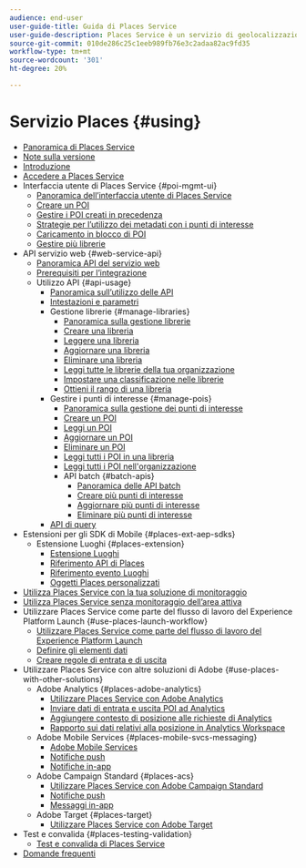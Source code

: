 ```yaml
---
audience: end-user
user-guide-title: Guida di Places Service
user-guide-description: Places Service è un servizio di geolocalizzazione che consente alle app mobili che supportano la localizzazione di comprendere il contesto della posizione.
source-git-commit: 010de286c25c1eeb989fb76e3c2adaa82ac9fd35
workflow-type: tm+mt
source-wordcount: '301'
ht-degree: 20%

---
```



# Servizio Places {#using}

+ [Panoramica di Places Service](home.md)
+ [Note sulla versione](release-notes.md)
+ [Introduzione](getting-started.md)
+ [Accedere a Places Service](places-gain-access.md)
+ Interfaccia utente di Places Service {#poi-mgmt-ui}
   + [Panoramica dell’interfaccia utente di Places Service](poi-mgmt-ui/poi-mgmt-ui-overview.md)
   + [Creare un POI](poi-mgmt-ui/create-a-poi-ui.md)
   + [Gestire i POI creati in precedenza](poi-mgmt-ui/managing-pois-in-the-places-ui.md)
   + [Strategie per l’utilizzo dei metadati con i punti di interesse](poi-mgmt-ui/metadata-with-pois.md)
   + [Caricamento in blocco di POI](poi-mgmt-ui/bulk-upload-pois.md)
   + [Gestire più librerie](poi-mgmt-ui/manage-libraries-in-the-places-ui.md)
+ API servizio web {#web-service-api}
   + [Panoramica API del servizio web](web-service-api/places-web-services.md)
   + [Prerequisiti per l’integrazione](web-service-api/adobe-i-o-integration.md)
   + Utilizzo API {#api-usage}
      + [Panoramica sull’utilizzo delle API](web-service-api/api-usage/api-usage-overview.md)
      + [Intestazioni e parametri](web-service-api/api-usage/headers-and-parameters.md)
      + Gestione librerie {#manage-libraries}
         + [Panoramica sulla gestione librerie](web-service-api/api-usage/manage-libraries/manage-libraries.md)
         + [Creare una libreria](web-service-api/api-usage/manage-libraries/create-a-library.md)
         + [Leggere una libreria](web-service-api/api-usage/manage-libraries/read-a-library.md)
         + [Aggiornare una libreria](web-service-api/api-usage/manage-libraries/update-a-library.md)
         + [Eliminare una libreria](web-service-api/api-usage/manage-libraries/delete-a-library.md)
         + [Leggi tutte le librerie della tua organizzazione](web-service-api/api-usage/manage-libraries/read-all-libraries-in-your-organization.md)
         + [Impostare una classificazione nelle librerie](web-service-api/api-usage/manage-libraries/set-a-ran-on-your-libraries.md)
         + [Ottieni il rango di una libreria](web-service-api/api-usage/manage-libraries/get-a-librarys-rank.md)
      + Gestire i punti di interesse {#manage-pois}
         + [Panoramica sulla gestione dei punti di interesse](web-service-api/api-usage/manage-pois/manage-pois.md)
         + [Creare un POI](web-service-api/api-usage/manage-pois/create-a-poi.md)
         + [Leggi un POI](web-service-api/api-usage/manage-pois/read-a-poi.md)
         + [Aggiornare un POI](web-service-api/api-usage/manage-pois/update-a-poi.md)
         + [Eliminare un POI](web-service-api/api-usage/manage-pois/delete-a-poi.md)
         + [Leggi tutti i POI in una libreria](web-service-api/api-usage/manage-pois/read-all-pois-in-a-library.md)
         + [Leggi tutti i POI nell&#39;organizzazione](web-service-api/api-usage/manage-pois/read-all-pois-in-your-organization.md)
         + API batch {#batch-apis}
            + [Panoramica delle API batch](web-service-api/api-usage/manage-pois/batch-apis/batch-apis.md)
            + [Creare più punti di interesse](web-service-api/api-usage/manage-pois/batch-apis/create-multiple-pois.md)
            + [Aggiornare più punti di interesse](web-service-api/api-usage/manage-pois/batch-apis/update-multiple-pois.md)
            + [Eliminare più punti di interesse](web-service-api/api-usage/manage-pois/batch-apis/delete-multiple-pois.md)
      + [API di query](web-service-api/api-usage/query-apis.md)
+ Estensioni per gli SDK di Mobile {#places-ext-aep-sdks}
   + Estensione Luoghi {#places-extension}
      + [Estensione Luoghi](places-ext-aep-sdks/places-extension/places-extension.md)
      + [Riferimento API di Places](places-ext-aep-sdks/places-extension/places-api-reference.md)
      + [Riferimento evento Luoghi](places-ext-aep-sdks/places-extension/places-event-ref.md)
      + [Oggetti Places personalizzati](places-ext-aep-sdks/places-extension/cust-places-objects.md)
+ [Utilizza Places Service con la tua soluzione di monitoraggio](using-your-own-monitor.md)
+ [Utilizza Places Service senza monitoraggio dell’area attiva](use-places-without-active-monitoring.md)
+ Utilizzare Places Service come parte del flusso di lavoro del Experience Platform Launch {#use-places-launch-workflow}
   + [Utilizzare Places Service come parte del flusso di lavoro del Experience Platform Launch](use-places-launch-workflow/places-launch-workflow.md)
   + [Definire gli elementi dati](use-places-launch-workflow/define-data-elements.md)
   + [Creare regole di entrata e di uscita](use-places-launch-workflow/create-rule-places-property.md)
+ Utilizzare Places Service con altre soluzioni di Adobe {#use-places-with-other-solutions}
   + Adobe Analytics {#places-adobe-analytics}
      + [Utilizzare Places Service con Adobe Analytics](use-places-with-other-solutions/places-adobe-analytics/use-places-analytics-overview.md)
      + [Inviare dati di entrata e uscita POI ad Analytics](use-places-with-other-solutions/places-adobe-analytics/use-places-adobe-analytics.md)
      + [Aggiungere contesto di posizione alle richieste di Analytics](use-places-with-other-solutions/places-adobe-analytics/run-reports-aa-places-data.md)
      + [Rapporto sui dati relativi alla posizione in Analytics Workspace](use-places-with-other-solutions/places-adobe-analytics/places-in-workspace.md)
   + Adobe Mobile Services {#places-mobile-svcs-messaging}
      + [Adobe Mobile Services](use-places-with-other-solutions/places-mobile-svcs-for-messaging/use-places-mobie-svcs-messaging.md)
      + [Notifiche push](use-places-with-other-solutions/places-mobile-svcs-for-messaging/mobile-svcs-messaging-push.md)
      + [Notifiche in-app](use-places-with-other-solutions/places-mobile-svcs-for-messaging/mobile-svcs-messaging-inapp.md)
   + Adobe Campaign Standard {#places-acs}
      + [Utilizzare Places Service con Adobe Campaign Standard](use-places-with-other-solutions/places-acs/places-acs-overview.md)
      + [Notifiche push](use-places-with-other-solutions/places-acs/places-acs-push-notifications.md)
      + [Messaggi in-app](use-places-with-other-solutions/places-acs/places-acs-in-app-messages.md)
   + Adobe Target {#places-target}
      + [Utilizzare Places Service con Adobe Target](use-places-with-other-solutions/places-target/places-target.md)
+ Test e convalida {#places-testing-validation}
   + [Test e convalida di Places Service](places-testing-validation/test-validate-places.md)
+ [Domande frequenti](places-faqs.md)
